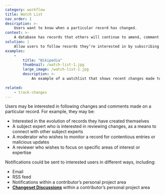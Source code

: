 ```yaml
---
category: workflow
title: Watch List
nav_order: 1
description: >-
    Users want to know when a particular record has changed.
context: >-
    A database has records that others will continue to amend, comment on and moderate.
solution: |
    Allow users to follow records they’re interested in by subscribing to notifications of changes made to them.
examples:
    -
        title: "Wikipedia"
        thumbnail: /watch-list-1.jpg
        large_image: /watch-list-1.jpg
        description: >-
            An example of a watchlist that shows recent changes made to pages
    
related:
    - track-changes
---
```


Users may be interested in following changes and comments made on a particular record. For example, they may be: 

* Interested in the evolution of records they have created themselves
* A subject expert who is interested in reviewing changes, as a means to connect with other subject experts
* A moderator who wishes to monitor a record for contentious entries or malicious updates
* A reviewer who wishes to focus on specific areas of interest or expertise

Notifications could be sent to interested users in different ways, including:

* Email
* RSS feed
* Notifications within a contributor’s personal project area
* **[Changeset Discussions](/patterns/workflow/changeset-discussion)** within a contributor’s personal project area
